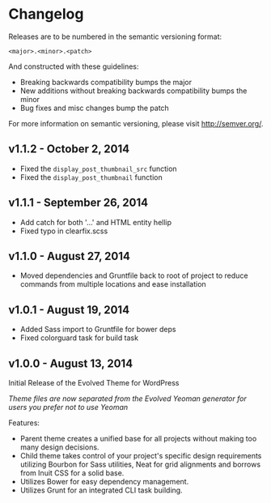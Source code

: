 # Changelog

Releases are to be numbered in the semantic versioning format:

`<major>.<minor>.<patch>`

And constructed with these guidelines:

* Breaking backwards compatibility bumps the major
* New additions without breaking backwards compatibility bumps the minor
* Bug fixes and misc changes bump the patch

For more information on semantic versioning, please visit http://semver.org/.

## v1.1.2 - October 2, 2014

* Fixed the `display_post_thumbnail_src` function
* Fixed the `display_post_thumbnail` function

## v1.1.1 - September 26, 2014

* Add catch for both '...' and HTML entity hellip
* Fixed typo in clearfix.scss

## v1.1.0 - August 27, 2014

* Moved dependencies and Gruntfile back to root of project to reduce commands from multiple locations and ease installation

## v1.0.1 - August 19, 2014

* Added Sass import to Gruntfile for bower deps
* Fixed colorguard task for build task

## v1.0.0 - August 13, 2014

Initial Release of the Evolved Theme for WordPress

*Theme files are now separated from the Evolved Yeoman generator for users you prefer not to use Yeoman*

Features:

* Parent theme creates a unified base for all projects without making too many design decisions.
* Child theme takes control of your project's specific design requirements utilizing Bourbon for Sass utilities, Neat for grid alignments and borrows from Inuit CSS for a solid base.
* Utilizes Bower for easy dependency management.
* Utilizes Grunt for an integrated CLI task building.
